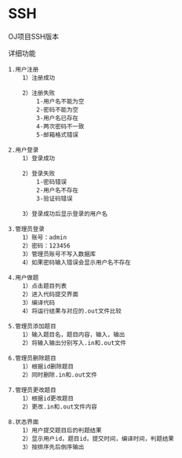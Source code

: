 # SSH
OJ项目SSH版本

详细功能

	1.用户注册
		1）注册成功
		
		2）注册失败
			1-用户名不能为空
			2-密码不能为空
			3-用户名已存在
			4-两次密码不一致
			5-邮箱格式错误
   	 
	2.用户登录
		1）登录成功
		
		2）登录失败
			1-密码错误
			2-用户名不存在
			3-验证码错误
			
		3）登录成功后显示登录的用户名	
		
	3.管理员登录
		1）账号：admin
		2）密码：123456
		3）管理员账号不写入数据库
		4）如果密码输入错误会显示用户名不存在
	
	4.用户做题
		1）点击题目列表
		2）进入代码提交界面
		3）编译代码
		4）将运行结果与对应的.out文件比较
		
	5.管理员添加题目
		1）输入题目名，题目内容，输入，输出
		2）将输入输出分别写入.in和.out文件
		
	6.管理员删除题目
		1）根据id删除题目
		2）同时删除.in和.out文件
		
	7.管理员更改题目	
		1）根据id更改题目
		2）更改.in和.out文件内容
		
	8.状态界面
		1）用户提交题目后的判题结果
		2）显示用户id，题目id，提交时间，编译时间，判题结果
		3）按排序先后倒序输出
		
